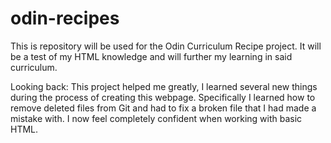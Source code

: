 # odin-recipes
This is repository will be used for the Odin Curriculum Recipe project. It will be a test of my HTML knowledge and will further my learning in said curriculum.

Looking back: This project helped me greatly, I learned several new things during the process of creating this webpage. Specifically I learned how to remove deleted files from Git and had to fix a broken file that I had made a mistake with. I now feel completely confident when working with basic HTML.
